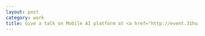 ```yaml
---
layout: post
category: work
title: Give a talk on Mobile AI platform at <a href="http://event.31huiyi.com/1431897125/index?pageId=1431904677">Arm Developer Global Summit</a>.
---
```


